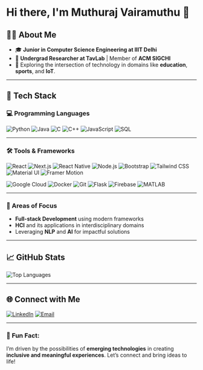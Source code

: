 # Hi there, I'm Muthuraj Vairamuthu 👋


## 🧑‍💻 About Me
- 🎓 **Junior in Computer Science Engineering at IIIT Delhi**
- 🔬 **Undergrad Researcher at TavLab** | Member of **ACM SIGCHI**
- 🌱 Exploring the intersection of technology in domains like **education**, **sports**, and **IoT**.

---

## 🚀 Tech Stack

### 💻 Programming Languages
![Python](https://img.shields.io/badge/Python-3776AB?logo=python&logoColor=white)
![Java](https://img.shields.io/badge/Java-007396?logo=java&logoColor=white)
![C](https://img.shields.io/badge/C-A8B9CC?logo=c&logoColor=black)
![C++](https://img.shields.io/badge/C%2B%2B-00599C?logo=c%2B%2B&logoColor=white)
![JavaScript](https://img.shields.io/badge/JavaScript-F7DF1E?logo=javascript&logoColor=black)
![SQL](https://img.shields.io/badge/SQL-003B57?logo=postgresql&logoColor=white)

---
### 🛠 Tools & Frameworks
![React](https://img.shields.io/badge/React-61DAFB?logo=react&logoColor=black)
![Next.js](https://img.shields.io/badge/Next.js-000000?logo=nextdotjs&logoColor=white)
![React Native](https://img.shields.io/badge/React_Native-61DAFB?logo=react&logoColor=black)
![Node.js](https://img.shields.io/badge/Node.js-339933?logo=nodedotjs&logoColor=white)
![Bootstrap](https://img.shields.io/badge/Bootstrap-7952B3?logo=bootstrap&logoColor=white)
![Tailwind CSS](https://img.shields.io/badge/Tailwind_CSS-06B6D4?logo=tailwindcss&logoColor=white)
![Material UI](https://img.shields.io/badge/Material_UI-007FFF?logo=mui&logoColor=white)
![Framer Motion](https://img.shields.io/badge/Framer_Motion-0055FF?logo=framer&logoColor=white)

![Google Cloud](https://img.shields.io/badge/Google_Cloud-4285F4?logo=google-cloud&logoColor=white)
![Docker](https://img.shields.io/badge/Docker-2496ED?logo=docker&logoColor=white)
![Git](https://img.shields.io/badge/Git-F05032?logo=git&logoColor=white)
![Flask](https://img.shields.io/badge/Flask-000000?logo=flask&logoColor=white)
![Firebase](https://img.shields.io/badge/Firebase-FFCA28?logo=firebase&logoColor=black)
![MATLAB](https://img.shields.io/badge/MATLAB-0076A8?logo=mathworks&logoColor=white)


---

### 🌟 Areas of Focus
- **Full-stack Development** using modern frameworks
- **HCI** and its applications in interdisciplinary domains
- Leveraging **NLP** and **AI** for impactful solutions

---

## 📈 GitHub Stats
![Top Languages](https://github-readme-stats.vercel.app/api/top-langs/?username=Muthuraj-Vairamuthu&layout=compact&theme=radical)

---

## 🌐 Connect with Me
[![LinkedIn](https://img.shields.io/badge/LinkedIn-Muthuraj_Vairamuthu-0077B5?logo=linkedin&logoColor=white)](https://www.linkedin.com/in/muthuraj-vairamuthu-748600258/)
[![Email](https://img.shields.io/badge/Email-muthuraj22307@iiitd.ac.in-D14836?logo=gmail&logoColor=white)](mailto:muthuraj22307@iiitd.ac.in)

---

### 📝 Fun Fact:
I’m driven by the possibilities of **emerging technologies** in creating **inclusive and meaningful experiences**. Let’s connect and bring ideas to life!
